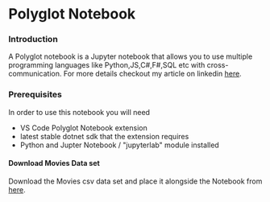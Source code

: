 # Polyglot Notebook

### Introduction

A Polyglot notebook is a Jupyter notebook that allows you to use multiple programming languages like Python,JS,C#,F#,SQL etc with cross-communication. For more details checkout my article on linkedin [here](https://www.linkedin.com/pulse/net-python-js-jupyter-hello-polyglot-notebooks-syed-qutub-uddin-khan/?published=t).

### Prerequisites
In order to use this notebook you will need
- VS Code Polyglot Notebook extension
- latest stable dotnet sdk that the extension requires
- Python and Jupter Notebook / "jupyterlab" module installed

#### Download Movies Data set
Download the Movies csv data set and place it alongside the Notebook from [here](https://www.kaggle.com/datasets/bharatnatrayn/movies-dataset-for-feature-extracion-prediction?select=movies.csv).